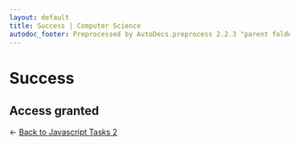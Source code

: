 ```yaml
---
layout: default
title: Success | Computer Science
autodoc_footer: Preprocessed by AutoDocs.preprocess 2.2.3 "parent folders in indexes *should* now display properly" ⓒ Starwort, 2020
---
```


# Success

## Access granted

← [Back to Javascript Tasks 2](./index.html)
